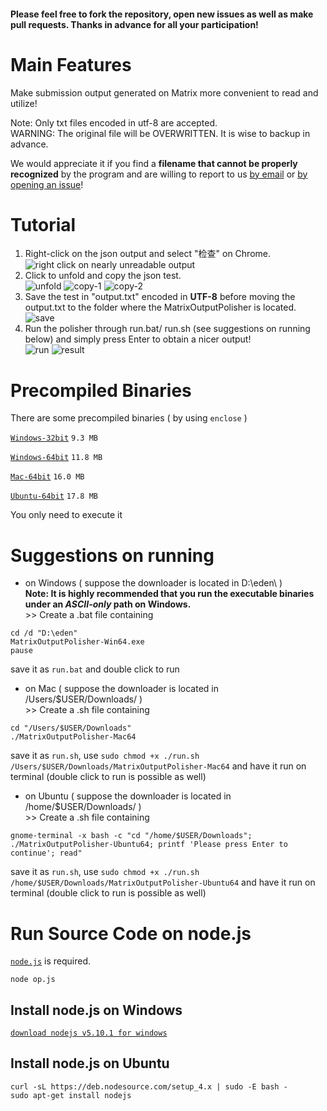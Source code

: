 #### Please feel free to fork the repository, open new issues as well as make pull requests. Thanks in advance for all your participation!


# Main Features
Make submission output generated on Matrix more convenient to read and utilize!

Note: Only txt files encoded in utf-8 are accepted.  
WARNING: The original file will be OVERWRITTEN. It is wise to backup in advance.

We would appreciate it if you find a **filename that cannot be properly recognized** by the program and are willing to report to us [by email](mailto:yxshw55@qq.com) or [by opening an issue](https://github.com/Mensu/Matrix-Output-Polisher/issues/new)!

# Tutorial

1. Right-click on the json output and select "检查" on Chrome.  
![right click on nearly unreadable output](http://7xrahq.com1.z0.glb.clouddn.com/matrix-output-polisher-tutorial-right-click.png)
2. Click to unfold and copy the json test.  
![unfold](http://7xrahq.com1.z0.glb.clouddn.com/matrix-output-polisher-tutorial-unfold.png)
![copy-1](http://7xrahq.com1.z0.glb.clouddn.com/matrix-output-polisher-tutorial-copy1.png)
![copy-2](http://7xrahq.com1.z0.glb.clouddn.com/matrix-output-polisher-tutorial-copy2.png)
3. Save the test in "output.txt" encoded in **UTF-8** before moving the output.txt to the folder where the MatrixOutputPolisher is located.  
![save](http://7xrahq.com1.z0.glb.clouddn.com/matrix-output-polisher-tutorial-save.png)
4. Run the polisher through run.bat/ run.sh (see suggestions on running below) and simply press Enter to obtain a nicer output!  
![run](http://7xrahq.com1.z0.glb.clouddn.com/matrix-output-polisher-tutorial-run.png)
![result](http://7xrahq.com1.z0.glb.clouddn.com/matrix-output-polisher-tutorial-result.png)


# Precompiled Binaries

There are some precompiled binaries ( by using ``enclose`` )

[``Windows-32bit``](https://github.com/Mensu/matrix-output-polisher/releases/download/v0.1-alpha/MatrixOutputPolisher-Win32.exe)
``9.3 MB``

[``Windows-64bit``](https://github.com/Mensu/matrix-output-polisher/releases/download/v0.1-alpha/MatrixOutputPolisher-Win64.exe)
``11.8 MB``

[``Mac-64bit``](https://github.com/Mensu/matrix-output-polisher/releases/download/v0.1-alpha/MatrixOutputPolisher-Mac64)
``16.0 MB``

[``Ubuntu-64bit``](https://github.com/Mensu/matrix-output-polisher/releases/download/v0.1-alpha/MatrixOutputPolisher-Ubuntu64)
``17.8 MB``

You only need to execute it

# Suggestions on running

- on Windows ( suppose the downloader is located in D:\eden\ )  
 **Note: It is highly recommended that you run the executable binaries under an *ASCII-only* path on Windows.**  
\>\> Create a .bat file containing
 
~~~
cd /d "D:\eden"
MatrixOutputPolisher-Win64.exe
pause
~~~
save it as ``run.bat`` and double click to run

- on Mac ( suppose the downloader is located in /Users/$USER/Downloads/ )  
\>\> Create a .sh file containing

~~~
cd "/Users/$USER/Downloads"
./MatrixOutputPolisher-Mac64
~~~
save it as ``run.sh``, use ``sudo chmod +x ./run.sh /Users/$USER/Downloads/MatrixOutputPolisher-Mac64`` and have it run on terminal (double click to run is possible as well)  

- on Ubuntu ( suppose the downloader is located in /home/$USER/Downloads/ )  
\>\> Create a .sh file containing

~~~
gnome-terminal -x bash -c "cd "/home/$USER/Downloads"; ./MatrixOutputPolisher-Ubuntu64; printf 'Please press Enter to continue'; read"
~~~
save it as ``run.sh``, use ``sudo chmod +x ./run.sh /home/$USER/Downloads/MatrixOutputPolisher-Ubuntu64`` and have it run on terminal (double click to run is possible as well)  

# Run Source Code on node.js

[``node.js``](https://nodejs.org/en/) is required.

~~~
node op.js
~~~

## Install node.js on Windows

[``download nodejs v5.10.1 for windows``](https://nodejs.org/dist/v5.10.1/node-v5.10.1-x64.msi)

## Install node.js on Ubuntu

~~~
curl -sL https://deb.nodesource.com/setup_4.x | sudo -E bash -
sudo apt-get install nodejs
~~~

